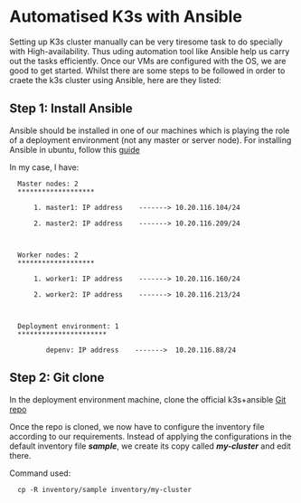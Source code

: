 # Automatised K3s with Ansible

Setting up K3s cluster manually can be very tiresome task to do specially with High-availability. Thus uding automation tool like Ansible help us carry out the tasks efficiently. Once our VMs are configured with the OS, we are good to get started. Whilst there are some steps to be followed in order to craete the k3s cluster using Ansible, here are they listed:



## Step 1: Install Ansible

Ansible should be installed in one of our machines which is playing the role of a deployment environment (not any master or server node). For installing Ansible in ubuntu, follow this <a href="https://github.com/dikshita-git/RP_Ingress_security-IPv4_and_IPv6/blob/main/Installation/Ansible">guide</a>

In my case, I have:

      Master nodes: 2
      *******************
      
          1. master1: IP address    -------> 10.20.116.104/24
          
          2. master2: IP address    -------> 10.20.116.209/24
      
      
      
      Worker nodes: 2
      *******************
      
          1. worker1: IP address    -------> 10.20.116.160/24
          
          2. worker2: IP address    -------> 10.20.116.213/24


      
      Deployment environment: 1
      **********************
      
             depenv: IP address    ------->  10.20.116.88/24
             



## Step 2: Git clone

In the deployment environment machine, clone the official k3s+ansible <a href="https://github.com/k3s-io/k3s-ansible.git">Git repo</a>

Once the repo is cloned, we now have to configure the inventory file according to our requirements. Instead of applying the configurations in the default inventory file ***sample***, we create its copy called ***my-cluster*** and edit there.

Command used:

      cp -R inventory/sample inventory/my-cluster

      
